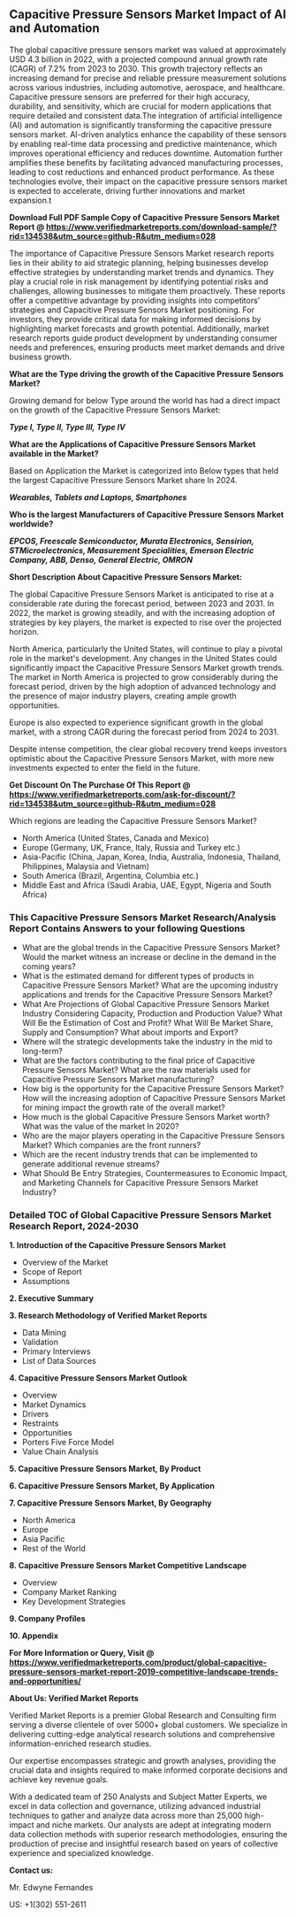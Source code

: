 <h2>Capacitive Pressure Sensors Market Impact of AI and Automation</h2>The global capacitive pressure sensors market was valued at approximately USD 4.3 billion in 2022, with a projected compound annual growth rate (CAGR) of 7.2% from 2023 to 2030. This growth trajectory reflects an increasing demand for precise and reliable pressure measurement solutions across various industries, including automotive, aerospace, and healthcare. Capacitive pressure sensors are preferred for their high accuracy, durability, and sensitivity, which are crucial for modern applications that require detailed and consistent data.The integration of artificial intelligence (AI) and automation is significantly transforming the capacitive pressure sensors market. AI-driven analytics enhance the capability of these sensors by enabling real-time data processing and predictive maintenance, which improves operational efficiency and reduces downtime. Automation further amplifies these benefits by facilitating advanced manufacturing processes, leading to cost reductions and enhanced product performance. As these technologies evolve, their impact on the capacitive pressure sensors market is expected to accelerate, driving further innovations and market expansion.t</p><p id="" class=""><strong>Download Full PDF Sample Copy of Capacitive Pressure Sensors Market Report @ <a href="https://www.verifiedmarketreports.com/download-sample/?rid=134538&utm_source=github-R&utm_medium=028" target="_blank">https://www.verifiedmarketreports.com/download-sample/?rid=134538&utm_source=github-R&utm_medium=028</a></strong></p><p>The importance of&nbsp;Capacitive Pressure Sensors Market research reports lies in their ability to aid strategic planning, helping businesses develop effective strategies by understanding market trends and dynamics. They play a crucial role in risk management by identifying potential risks and challenges, allowing businesses to mitigate them proactively. These reports offer a competitive advantage by providing insights into competitors' strategies and Capacitive Pressure Sensors Market positioning. For investors, they provide critical data for making informed decisions by highlighting market forecasts and growth potential. Additionally, market research reports guide product development by understanding consumer needs and preferences, ensuring products meet market demands and drive business growth.</p><p><strong>What are the&nbsp;Type driving the growth of the Capacitive Pressure Sensors Market?</strong></p><p id="" class="">Growing demand for below Type around the world has had a direct impact on the growth of the Capacitive Pressure Sensors Market:</p><em><strong>Type I, Type II, Type III, Type IV</strong></em></p><strong>What are the&nbsp;Applications&nbsp;of Capacitive Pressure Sensors Market available in the Market?</strong></p><p id="" class="">Based on Application the Market is categorized into Below types that held the largest Capacitive Pressure Sensors Market share In 2024.</p><em><strong>Wearables, Tablets and Laptops, Smartphones</strong></em></p><strong>Who is the largest Manufacturers of Capacitive Pressure Sensors Market worldwide?</strong></p><p><em><strong>EPCOS, Freescale Semiconductor, Murata Electronics, Sensirion, STMicroelectronics, Measurement Specialities, Emerson Electric Company, ABB, Denso, General Electric, OMRON</strong></em></p><p id="" class=""><strong>Short Description About Capacitive Pressure Sensors Market:</strong></p><p>The global Capacitive Pressure Sensors Market is anticipated to rise at a considerable rate during the forecast period, between 2023 and 2031. In 2022, the market is growing steadily, and with the increasing adoption of strategies by key players, the market is expected to rise over the projected horizon.</p><p>North America, particularly the United States, will continue to play a pivotal role in the market's development. Any changes in the United States could significantly impact the Capacitive Pressure Sensors Market growth trends. The market in North America is projected to grow considerably during the forecast period, driven by the high adoption of advanced technology and the presence of major industry players, creating ample growth opportunities.</p><p>Europe is also expected to experience significant growth in the global market, with a strong CAGR during the forecast period from 2024 to 2031.</p><p>Despite intense competition, the clear global recovery trend keeps investors optimistic about the Capacitive Pressure Sensors Market, with more new investments expected to enter the field in the future.</p><p id="" class=""><strong>Get Discount On The Purchase Of This Report @ <a href="https://www.verifiedmarketreports.com/ask-for-discount/?rid=134538&utm_source=github-R&utm_medium=028" target="_blank">https://www.verifiedmarketreports.com/ask-for-discount/?rid=134538&utm_source=github-R&utm_medium=028</a></strong></p>Which regions are leading the Capacitive Pressure Sensors Market?</p><ul><li>North America (United States, Canada and Mexico)</li><li>Europe (Germany, UK, France, Italy, Russia and Turkey etc.)</li><li>Asia-Pacific (China, Japan, Korea, India, Australia, Indonesia, Thailand, Philippines, Malaysia and Vietnam)</li><li>South America (Brazil, Argentina, Columbia etc.)</li><li>Middle East and Africa (Saudi Arabia, UAE, Egypt, Nigeria and South Africa)</li></ul><h3 id="" class="">This Capacitive Pressure Sensors Market Research/Analysis Report Contains Answers to your following Questions</h3><ul><li>What are the global trends in the Capacitive Pressure Sensors Market? Would the market witness an increase or decline in the demand in the coming years?</li><li>What is the estimated demand for different types of products in Capacitive Pressure Sensors Market? What are the upcoming industry applications and trends for the Capacitive Pressure Sensors Market?</li><li>What Are Projections of Global Capacitive Pressure Sensors Market Industry Considering Capacity, Production and Production Value? What Will Be the Estimation of Cost and Profit? What Will Be Market Share, Supply and Consumption? What about imports and Export?</li><li>Where will the strategic developments take the industry in the mid to long-term?</li><li>What are the factors contributing to the final price of Capacitive Pressure Sensors Market? What are the raw materials used for Capacitive Pressure Sensors Market manufacturing?</li><li>How big is the opportunity for the Capacitive Pressure Sensors Market? How will the increasing adoption of Capacitive Pressure Sensors Market for mining impact the growth rate of the overall market?</li><li>How much is the global Capacitive Pressure Sensors Market worth? What was the value of the market In 2020?</li><li>Who are the major players operating in the Capacitive Pressure Sensors Market? Which companies are the front runners?</li><li>Which are the recent industry trends that can be implemented to generate additional revenue streams?</li><li>What Should Be Entry Strategies, Countermeasures to Economic Impact, and Marketing Channels for Capacitive Pressure Sensors Market Industry?</li></ul><h3 id="" class="">Detailed TOC of Global Capacitive Pressure Sensors Market Research Report, 2024-2030</h3><p id="" class=""><strong>1. Introduction of the Capacitive Pressure Sensors Market</strong></p><ul><li>Overview of the Market</li><li>Scope of Report</li><li>Assumptions</li></ul><p id="" class=""><strong>2. Executive Summary</strong></p><p id="" class=""><strong>3. Research Methodology of Verified Market Reports</strong></p><ul><li>Data Mining</li><li>Validation</li><li>Primary Interviews</li><li>List of Data Sources</li></ul><p id="" class=""><strong>4. Capacitive Pressure Sensors Market Outlook</strong></p><ul><li>Overview</li><li>Market Dynamics</li><li>Drivers</li><li>Restraints</li><li>Opportunities</li><li>Porters Five Force Model</li><li>Value Chain Analysis</li></ul><p id="" class=""><strong>5. Capacitive Pressure Sensors Market, By Product</strong></p><p id="" class=""><strong>6. Capacitive Pressure Sensors Market, By Application</strong></p><p id="" class=""><strong>7. Capacitive Pressure Sensors Market, By Geography</strong></p><ul><li>North America</li><li>Europe</li><li>Asia Pacific</li><li>Rest of the World</li></ul><p id="" class=""><strong>8. Capacitive Pressure Sensors Market Competitive Landscape</strong></p><ul><li>Overview</li><li>Company Market Ranking</li><li>Key Development Strategies</li></ul><p id="" class=""><strong>9. Company Profiles</strong></p><p id="" class=""><strong>10. Appendix</strong></p><p id="" class=""><strong>For More Information or Query, Visit @ <a href="https://www.verifiedmarketreports.com/product/global-capacitive-pressure-sensors-market-report-2019-competitive-landscape-trends-and-opportunities/" target="_blank">https://www.verifiedmarketreports.com/product/global-capacitive-pressure-sensors-market-report-2019-competitive-landscape-trends-and-opportunities/</a></strong></p><p id="" class=""><strong>About Us: Verified Market Reports</strong></p><p id="" class="">Verified Market Reports is a premier Global Research and Consulting firm serving a diverse clientele of over 5000+ global customers. We specialize in delivering cutting-edge analytical research solutions and comprehensive information-enriched research studies.</p><p id="" class="">Our expertise encompasses strategic and growth analyses, providing the crucial data and insights required to make informed corporate decisions and achieve key revenue goals.</p><p id="" class="">With a dedicated team of 250 Analysts and Subject Matter Experts, we excel in data collection and governance, utilizing advanced industrial techniques to gather and analyze data across more than 25,000 high-impact and niche markets. Our analysts are adept at integrating modern data collection methods with superior research methodologies, ensuring the production of precise and insightful research based on years of collective experience and specialized knowledge.</p><p id="" class=""><strong>Contact us:</strong></p><p id="" class="">Mr. Edwyne Fernandes</p><p id="" class="">US: +1(302) 551-2611</p>